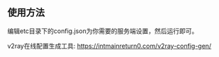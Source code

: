## 使用方法
编辑etc目录下的config.json为你需要的服务端设置，然后运行即可。

v2ray在线配置生成工具:
https://intmainreturn0.com/v2ray-config-gen/

